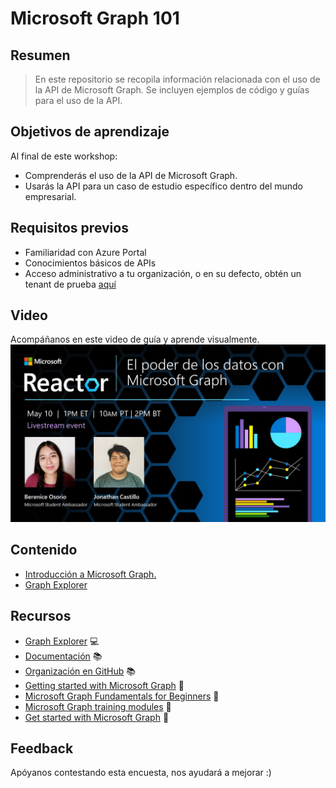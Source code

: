 # Microsoft Graph 101

## Resumen
> En este repositorio se recopila información relacionada con el uso de la API de Microsoft Graph. Se incluyen ejemplos de código y guías para el uso de la API.

## Objetivos de aprendizaje

Al final de este workshop:
- Comprenderás el uso de la API de Microsoft Graph.
- Usarás la API para un caso de estudio específico dentro del mundo empresarial.

## Requisitos previos   
- Familiaridad con Azure Portal
- Conocimientos básicos de APIs
- Acceso administrativo a tu organización, o en su defecto, obtén un tenant de prueba [aquí](https://cdx.transform.microsoft.com/)

## Video
Acompáñanos en este video de guía y aprende visualmente.
[![Video de guía](./images/MSGraph.jpg)](https://aka.ms/May10PoderDeDatosMicrosoftGraph "Video de guía")

## Contenido

- [Introducción a Microsoft Graph.](content/graph-explorer.md)
- [Graph Explorer](content/graph-explorer.md)

## Recursos

- [Graph Explorer](https://developer.microsoft.com/en-us/graph/graph-explorer) :computer:
- [Documentación](https://learn.microsoft.com/es-es/graph/overview) :books:
- [Organización en GitHub](https://github.com/microsoftgraph) :books: 
- [Getting started with Microsoft Graph](https://youtube.com/playlist?list=PLWZJrkeLOrbY-OrrFV_oKezJ9O86oMNrf) :movie_camera: 
- [Microsoft Graph Fundamentals for Beginners](https://youtube.com/playlist?list=PLWZJrkeLOrbbmGIW-7znaSpRinp8d-1Dt) :movie_camera: 
- [Microsoft Graph training modules](https://youtube.com/playlist?list=PLWZJrkeLOrbbOve1DVVQsauZX2LN3IEHL) :movie_camera: 
- [Get started with Microsoft Graph](https://youtube.com/playlist?list=PLWZJrkeLOrbYS34TuCMMd9rVrQlAWLquF) :movie_camera: 

## Feedback
Apóyanos contestando esta encuesta, nos ayudará a mejorar :)
